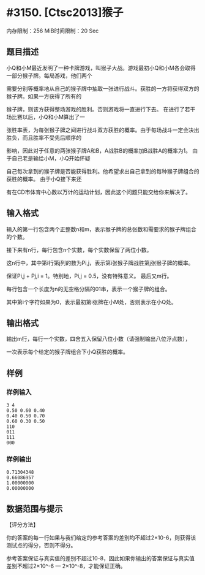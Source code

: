 # #3150. [Ctsc2013]猴子

内存限制：256 MiB时间限制：20 Sec

## 题目描述

小Q和小M最近发明了一种卡牌游戏，叫猴子大战。游戏最初小Q和小M各会取得一部分猴子牌。每局游戏，他们两个

需要分别等概率地从自己的猴子牌中抽取一张进行战斗。获胜的一方将获得双方的猴子牌。如果一方获得了所有的

猴子牌，则该方获得整场游戏的胜利。否则游戏将一直进行下去。 在进行了若干场比赛以后，小Q和小M算出了一

张胜率表，为每张猴子牌之间进行战斗双方获胜的概率。由于每场战斗一定会决出胜负，而且胜率不受先后顺序的

影响，因此对于任意的两张猴子牌A和B，A战胜B的概率加B战胜A的概率为1。 由于自己老是输给小M，小Q开始怀疑

自己每次拿到的猴子牌是否能获得胜利。他希望求出自己拿到的每种猴子牌组合的获胜的概率。 由于小Q接下来还

有在CD市体育中心数以万计的运动计划，因此这个问题只能交给你来解决了。

## 输入格式

输入的第一行包含两个正整数n和m，表示猴子牌的总张数和需要求的猴子牌组合的个数。 

接下来有n行，每行包含n个实数，每个实数保留了两位小数。

这n行中，其中第i行第j列的数为Pi,j，表示第i张猴子牌战胜第j张猴子牌的概率。

保证Pi,j + Pj,i  =  1。特别地，Pi,j = 0.5，没有特殊意义。 最后又m行。

每行包含一个长度为n的无空格分隔的01串，表示一个猴子牌的组合。

其中第i个字符如果为0，表示最初第i张牌在小M处，否则表示在小Q处。

## 输出格式

输出m行，每行一个实数，四舍五入保留八位小数（请强制输出八位浮点数），

一次表示每个给定的猴子牌组合下小Q获胜的概率。

## 样例

### 样例输入

    
    3 4 
    0.50 0.60 0.40 
    0.40 0.50 0.70 
    0.60 0.30 0.50 
    110 
    011 
    111 
    000 
     
    
    

### 样例输出

    
    0.71304348 
    0.66086957 
    1.00000000 
    0.00000000 
    

## 数据范围与提示

【评分方法】 

你的答案的每一行如果与我们给定的参考答案的差别均不超过2&times;10-6，则获得该测试点的得分，否则不得分。 

参考答案保证与真实值的差别不超过10-8，因此如果你输出的答案保证与真实值差别不超过2&times;10^-6 &mdash; 2&times;10^-8，才能保证正确。
